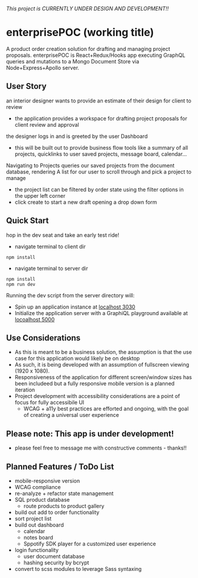 *This project is CURRENTLY UNDER DESIGN AND DEVELOPMENT!!*

# enterprisePOC (working title)
A product order creation solution for drafting and managing project proposals.
enterprisePOC is React+Redux/Hooks app executing GraphQL queries and mutations to a Mongo Document Store via Node+Express+Apollo server.


## User Story
an interior designer wants to provide an estimate of their design for client to review
- the application provides a workspace for drafting project proposals for client review and approval

the designer logs in and is greeted by the user Dashboard
- this will be built out to provide business flow tools like a summary of all projects, quicklinks to user saved projects, message board, calendar...

Navigating to Projects queries our saved projects from the document database, rendering A list for our user to scroll through and pick a project to manage
- the project list can be filtered by order state using the filter options in the upper left corner
- click create to start a new draft opening a drop down form


## Quick Start
hop in the dev seat and take an early test ride!

- navigate terminal to client dir
```
npm install

```

- navigate terminal to server dir
```
npm install
npm run dev

```

Running the dev script from the server directory will:
- Spin up an application instance at [localhost 3030](http://localhost:3030)
- Initialize the application server with a GraphiQL playground available at [locoalhost 5000](http://localhost:5000/graphql)


## Use Considerations
- As this is meant to be a business solution, the assumption is that the use case for this application would likely be on desktop 
- As such, it is being developed with an assumption of fullscreen viewing (1920 x 1080).
- Responsiveness of the application for different screen/window sizes has been includeed but a fully responsive mobile version is a planned iteration
- Project development with accessibility considerations are a point of focus for fully accessibile UI
  - WCAG + a11y best practices are efforted and ongoing, with the goal of creating a universal user experience 


## Please note: This app is under development!
- please feel free to message me with  constructive comments - thanks!!


## Planned Features / ToDo List
- mobile-responsive version
- WCAG compliance
- re-analyze + refactor state management
- SQL product database
  - route products to product gallery
- build out add to order functionality
- sort project list
- build out dashboard         
  - calendar
  - notes board
  - Sppotify SDK player for a customized user experience
- login functionality 
  - user document database
  - hashing security by bcrypt
- convert to scss modules to leverage Sass syntaxing
